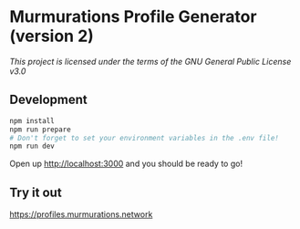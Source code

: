 # Murmurations Profile Generator (version 2)

_This project is licensed under the terms of the GNU General Public License v3.0_

## Development

```sh
npm install
npm run prepare
# Don't forget to set your environment variables in the .env file!
npm run dev
```

Open up [http://localhost:3000](http://localhost:3000) and you should be ready to go!

## Try it out

https://profiles.murmurations.network
